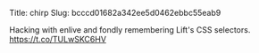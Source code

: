 Title: chirp
Slug: bcccd01682a342ee5d0462ebbc55eab9

Hacking with enlive and fondly remembering Lift's CSS selectors. <a href="https://t.co/TULwSKC6HV">https://t.co/TULwSKC6HV</a>
